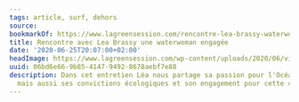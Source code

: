 ```yaml
---
tags: article, surf, dehors
source:
bookmarkOf: https://www.lagreensession.com/rencontre-lea-brassy-waterwoman-engagee/
title: Rencontre avec Lea Brassy une waterwoman engagée
date: '2020-06-25T20:07:00+02:00'
headImage: https://www.lagreensession.com/wp-content/uploads/2020/06/vignette-article-lea-brassy.jpeg
uuid: 06bd6e66-9b85-4147-9492-8678aebf7e88
description: Dans cet entretien Léa nous partage sa passion pour l'Océan, la glisse
  mais aussi ses convictions écologiques et son engagement pour cette cause
---
```


